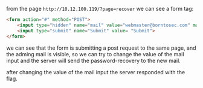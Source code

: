 
from the page ``http://10.12.100.119/?page=recover`` we can see a form tag:
```html
<form action="#" method="POST">
	<input type="hidden" name="mail" value="webmaster@borntosec.com" maxlength="15">
	<input type="submit" name="Submit" value= "Submit">
</form>
```
we can see that the form is submitting a post request to the same page, and the adming mail  is visible, so we can try to change the value of the mail input and the server will send the password-recovery to the new mail.

after changing the value of the mail input the server responded with the flag.